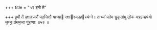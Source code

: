 +++
title = "५२ इमौ ते"

+++
इ॒मौ ते॑ प॒क्षाव॒जरौ॑ पत॒त्त्रिणौ॒ याभ्या॒ रक्षा॑स्यप॒हस्य॑ग्ने। ताभ्यां॑ पतेम सु॒कृता॑मु लो॒कं यत्र॒ऽऋष॑यो ज॒ग्मुः प्र॑थम॒जाः पु॑रा॒णाः ॥५२ ॥